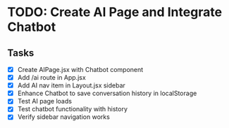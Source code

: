 # TODO: Create AI Page and Integrate Chatbot

## Tasks
- [x] Create AIPage.jsx with Chatbot component
- [x] Add /ai route in App.jsx
- [x] Add AI nav item in Layout.jsx sidebar
- [x] Enhance Chatbot to save conversation history in localStorage
- [x] Test AI page loads
- [x] Test chatbot functionality with history
- [x] Verify sidebar navigation works

